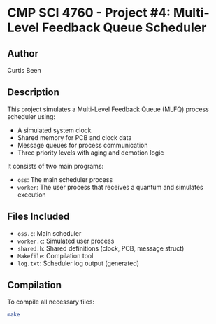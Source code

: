 # CMP SCI 4760 - Project #4: Multi-Level Feedback Queue Scheduler

## Author
Curtis Been

## Description
This project simulates a Multi-Level Feedback Queue (MLFQ) process scheduler using:
- A simulated system clock
- Shared memory for PCB and clock data
- Message queues for process communication
- Three priority levels with aging and demotion logic

It consists of two main programs:
- `oss`: The main scheduler process
- `worker`: The user process that receives a quantum and simulates execution

## Files Included
- `oss.c`: Main scheduler
- `worker.c`: Simulated user process
- `shared.h`: Shared definitions (clock, PCB, message struct)
- `Makefile`: Compilation tool
- `log.txt`: Scheduler log output (generated)

## Compilation
To compile all necessary files:
```bash
make

